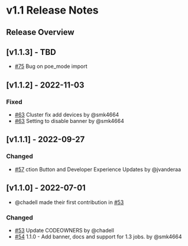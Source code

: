 # v1.1 Release Notes

## Release Overview

## [v1.1.3] - TBD

- [#75](https://github.com/nautobot/nautobot-plugin-welcome-wizard/issues/75) Bug on poe_mode import

## [v1.1.2] - 2022-11-03

### Fixed

- [#63](https://github.com/nautobot/nautobot-plugin-welcome-wizard/issues/63) Cluster fix add devices by @smk4664
- [#63](https://github.com/nautobot/nautobot-plugin-welcome-wizard/issues/63) Setting to disable banner by @smk4664

## [v1.1.1] - 2022-09-27

### Changed

- [#57](https://github.com/nautobot/nautobot-plugin-welcome-wizard/issues/57) ction Button and Developer Experience Updates by @jvanderaa

## [v1.1.0] - 2022-07-01

- @chadell made their first contribution in [#53](https://github.com/nautobot/nautobot-plugin-welcome-wizard/issues/53)

### Changed

- [#53](https://github.com/nautobot/nautobot-plugin-welcome-wizard/issues/53) Update CODEOWNERS by @chadell
- [#54](https://github.com/nautobot/nautobot-plugin-welcome-wizard/issues/54) 1.1.0 - Add banner, docs and support for 1.3 jobs. by @smk4664
